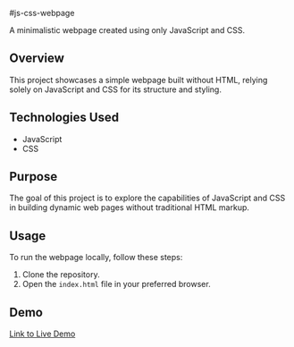 #js-css-webpage

A minimalistic webpage created using only JavaScript and CSS.

## Overview

This project showcases a simple webpage built without HTML, relying solely on JavaScript and CSS for its structure and styling.

## Technologies Used

- JavaScript
- CSS

## Purpose

The goal of this project is to explore the capabilities of JavaScript and CSS in building dynamic web pages without traditional HTML markup.

## Usage

To run the webpage locally, follow these steps:

1. Clone the repository.
2. Open the `index.html` file in your preferred browser.

## Demo

[Link to Live Demo](your-live-demo-link)
